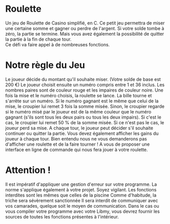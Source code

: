 # Roulette
Un jeu de Roulette de Casino simplifié, en C.
Ce petit jeu permettra de miser une certaine somme et gagner ou perdre de l'argent.
Si votre solde tombe à zéro, la partie se termine. 
Mais vous avez également la possibilité de quitter la partie à la fin de chaque tour.  
Ce défi va faire appel à de nombreuses fonctions.

# Notre règle du Jeu

Le joueur décide du montant qu'il souhaite miser. (Votre solde de base est 200 €)
Le joueur choisit ensuite un numéro compris entre 1 et 36 inclus.
Les nombres paires sont de couleur rouge et les impaires de couleur noire. Une fois la mise et le numéro choisis, la roulette se lance. La bille tourne et s'arrête sur un numéro.
Si le numéro gagnant est le même que celui de la mise, le croupier lui remet 3 fois la somme misée.
Sinon, le croupier regarde si le numéro misé par le joueur est de la même couleur que le numéro gagnant (s'ils sont tous les deux pairs ou tous les deux impairs). Si c'est le cas, le croupier lui remet 50 % de la somme misée. Si ce n'est pas le cas, le joueur perd sa mise.
A chaque tour, le joueur peut décider s'il souhaite continuer ou quitter la partie.
Vous devez également afficher les gains du joueur à chaque tour.
Bien entendu nous ne vous demanderons pas d'afficher une roulette et de la faire tourner ! A vous de proposer une interface en ligne de commande qui nous fera jouer à votre roulette.

# Attention !
Il est impératif d'appliquer une gestion d'erreur sur votre programme.
La norme s'applique également à votre projet. Soyez vigilant.
Les fonctions interdites sont les mêmes que celles de la piscine
Comme d'habitude, la triche sera sévèrement sanctionnée
Il sera interdit de communiquer avec vos camarades, quelque soit le moyen de communication.
Dans le cas ou vous compiler votre programme avec votre Libmy, vous devrez fournir les sources de toutes les fonctions présentes à l'intérieur.

